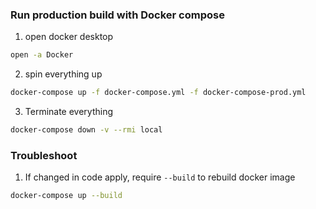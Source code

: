 ### Run production build with Docker compose

1. open docker desktop

```zsh
open -a Docker
```

2. spin everything up

```zsh
docker-compose up -f docker-compose.yml -f docker-compose-prod.yml
```

3. Terminate everything

```zsh
docker-compose down -v --rmi local
```

### Troubleshoot

1. If changed in code apply, require `--build` to rebuild docker image

```zsh
docker-compose up --build
```
